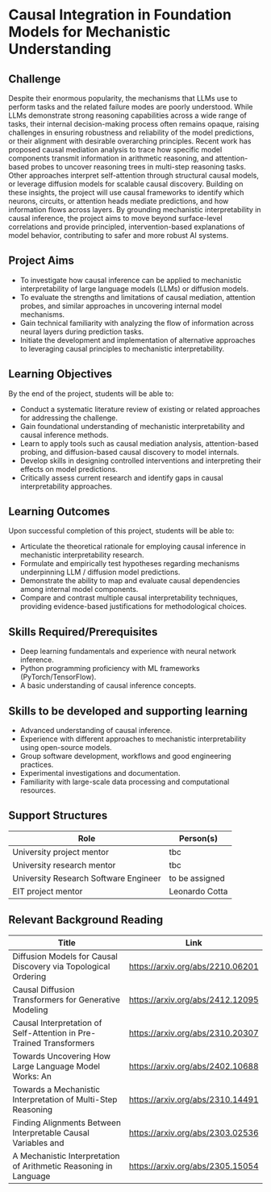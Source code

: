 # Causal Integration in Foundation Models for Mechanistic Understanding 

## Challenge 

Despite their enormous popularity, the mechanisms that LLMs use to perform tasks and the related failure modes are poorly understood. While LLMs demonstrate strong reasoning capabilities across a wide range of tasks, their internal decision-making process often remains opaque, raising challenges in ensuring robustness and reliability of the model predictions, or their alignment with desirable overarching principles. Recent work has proposed causal mediation analysis to trace how specific model components transmit information in arithmetic reasoning, and attention-based probes to uncover reasoning trees in multi-step reasoning tasks. Other approaches interpret self-attention through structural causal models, or leverage diffusion models for scalable causal discovery. Building on these insights, the project will use causal frameworks to identify which neurons, circuits, or attention heads mediate predictions, and how information flows across layers. By grounding mechanistic interpretability in causal inference, the project aims to move beyond surface-level correlations and provide principled, intervention-based explanations of model behavior, contributing to safer and more robust AI systems. 

## Project Aims 

- To investigate how causal inference can be applied to mechanistic interpretability of large language models (LLMs) or diffusion models. 
- To evaluate the strengths and limitations of causal mediation, attention probes, and similar approaches in uncovering internal model mechanisms. 
- Gain technical familiarity with analyzing the flow of information across neural layers during prediction tasks. 
- Initiate the development and implementation of alternative approaches to leveraging causal principles to mechanistic interpretability. 

## Learning Objectives 

By the end of the project, students will be able to: 

- Conduct a systematic literature review of existing or related approaches for addressing the challenge. 
- Gain foundational understanding of mechanistic interpretability and causal inference methods. 
- Learn to apply tools such as causal mediation analysis, attention-based probing, and diffusion-based causal discovery to model internals. 
- Develop skills in designing controlled interventions and interpreting their effects on model predictions. 
- Critically assess current research and identify gaps in causal interpretability approaches. 

## Learning Outcomes 

Upon successful completion of this project, students will be able to: 

- Articulate the theoretical rationale for employing causal inference in mechanistic interpretability research. 
- Formulate and empirically test hypotheses regarding mechanisms underpinning LLM / diffusion model predictions. 
- Demonstrate the ability to map and evaluate causal dependencies among internal model components. 
- Compare and contrast multiple causal interpretability techniques, providing evidence-based justifications for methodological choices. 

## Skills Required/Prerequisites 

- Deep learning fundamentals and experience with neural network inference. 
- Python programming proficiency with ML frameworks (PyTorch/TensorFlow). 
- A basic understanding of causal inference concepts. 

## Skills to be developed and supporting learning 

- Advanced understanding of causal inference. 
- Experience with different approaches to mechanistic interpretability using open-source models. 
- Group software development, workflows and good engineering practices.  
- Experimental investigations and documentation. 
- Familiarity with large-scale data processing and computational resources. 
  
## Support Structures 

|Role|Person(s)|
|----|---------|
|University project mentor | tbc|
|University research mentor | tbc |
|University Research Software Engineer | to be assigned |
|EIT project mentor | Leonardo Cotta |

## Relevant Background Reading 

|Title|Link|
|-----|----|
|Diffusion Models for Causal Discovery via Topological Ordering|https://arxiv.org/abs/2210.06201|  
|Causal Diffusion Transformers for Generative Modeling  |https://arxiv.org/abs/2412.12095|
|Causal Interpretation of Self-Attention in Pre-Trained Transformers |https://arxiv.org/abs/2310.20307|
|Towards Uncovering How Large Language Model Works: An|https://arxiv.org/abs/2402.10688|
|Towards a Mechanistic Interpretation of Multi-Step Reasoning|https://arxiv.org/abs/2310.14491|  
|Finding Alignments Between Interpretable Causal Variables and| https://arxiv.org/abs/2303.02536 |
|A Mechanistic Interpretation of Arithmetic Reasoning in Language| https://arxiv.org/abs/2305.15054 |
 
